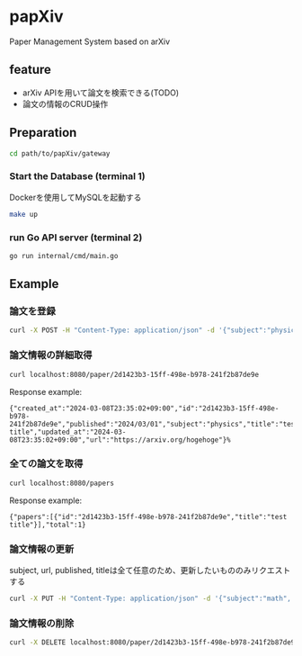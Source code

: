 # papXiv
Paper Management System based on arXiv

## feature
- arXiv APIを用いて論文を検索できる(TODO)
- 論文の情報のCRUD操作

## Preparation
```bash
cd path/to/papXiv/gateway
```

### Start the Database (terminal 1)
Dockerを使用してMySQLを起動する
```bash
make up
```

### run Go API server (terminal 2)
```bash
go run internal/cmd/main.go
```

## Example
### 論文を登録
```bash
curl -X POST -H "Content-Type: application/json" -d '{"subject":"physics", "url":"https://arxiv.org/hogehoge", "published":"2024/03/01", "id":"2d1423b3-15ff-498e-b978-241f2b87de9e", "title": "test title"}' localhost:8080/papers
```

### 論文情報の詳細取得
```bash
curl localhost:8080/paper/2d1423b3-15ff-498e-b978-241f2b87de9e
```
Response example:
```
{"created_at":"2024-03-08T23:35:02+09:00","id":"2d1423b3-15ff-498e-b978-241f2b87de9e","published":"2024/03/01","subject":"physics","title":"test title","updated_at":"2024-03-08T23:35:02+09:00","url":"https://arxiv.org/hogehoge"}%
```

### 全ての論文を取得
```bash
curl localhost:8080/papers
```
Response example:
```
{"papers":[{"id":"2d1423b3-15ff-498e-b978-241f2b87de9e","title":"test title"}],"total":1}
```

### 論文情報の更新
subject, url, published, titleは全て任意のため、更新したいもののみリクエストする
```bash
curl -X PUT -H "Content-Type: application/json" -d '{"subject":"math", "url":"https://arxiv.org/hogehoge", "published":"2024/03/07", "title": "updated title"}' localhost:8080/paper/2d1423b3-15ff-498e-b978-241f2b87de9e
```

### 論文情報の削除
```bash
curl -X DELETE localhost:8080/paper/2d1423b3-15ff-498e-b978-241f2b87de9e
```
